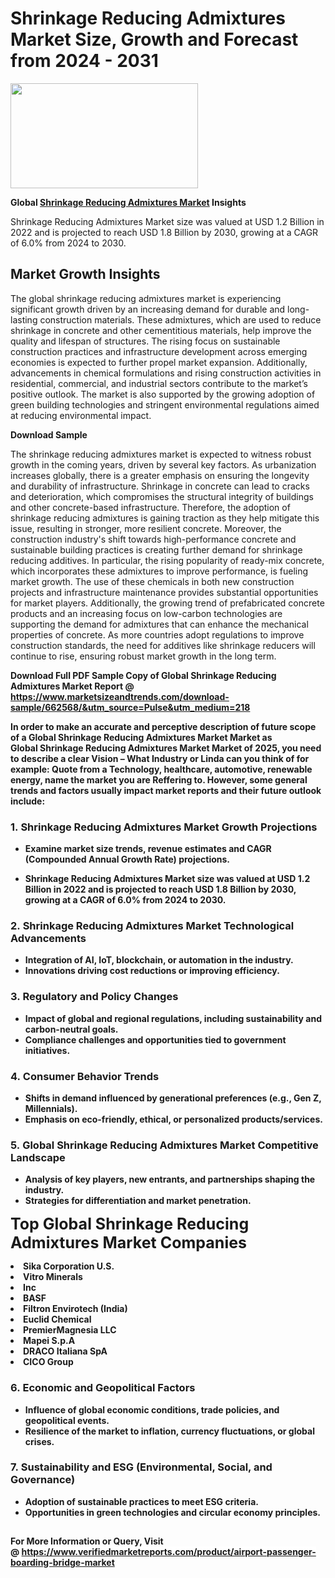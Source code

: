 <H1>Shrinkage Reducing Admixtures Market Size, Growth and Forecast from 2024 - 2031</H1><img class="aligncenter size-medium wp-image-584254" src="https://thirdeyenews.in/wp-content/uploads/2024/09/Global-Market-Research-300x168.jpeg" alt="" width="300" height="168" /><p><strong>Global&nbsp;<a href="https://www.marketsizeandtrends.com/download-sample/662568/&amp;utm_source=Pulse&amp;utm_medium=218">Shrinkage Reducing Admixtures Market</a> Insights</strong></p><p>Shrinkage Reducing Admixtures Market size was valued at USD 1.2 Billion in 2022 and is projected to reach USD 1.8 Billion by 2030, growing at a CAGR of 6.0% from 2024 to 2030.</p><p><h2>Market Growth Insights</h2> <p>The global shrinkage reducing admixtures market is experiencing significant growth driven by an increasing demand for durable and long-lasting construction materials. These admixtures, which are used to reduce shrinkage in concrete and other cementitious materials, help improve the quality and lifespan of structures. The rising focus on sustainable construction practices and infrastructure development across emerging economies is expected to further propel market expansion. Additionally, advancements in chemical formulations and rising construction activities in residential, commercial, and industrial sectors contribute to the market’s positive outlook. The market is also supported by the growing adoption of green building technologies and stringent environmental regulations aimed at reducing environmental impact.</p> <p><strong>Download Sample</strong></p> <p>The shrinkage reducing admixtures market is expected to witness robust growth in the coming years, driven by several key factors. As urbanization increases globally, there is a greater emphasis on ensuring the longevity and durability of infrastructure. Shrinkage in concrete can lead to cracks and deterioration, which compromises the structural integrity of buildings and other concrete-based infrastructure. Therefore, the adoption of shrinkage reducing admixtures is gaining traction as they help mitigate this issue, resulting in stronger, more resilient concrete. Moreover, the construction industry's shift towards high-performance concrete and sustainable building practices is creating further demand for shrinkage reducing additives. In particular, the rising popularity of ready-mix concrete, which incorporates these admixtures to improve performance, is fueling market growth. The use of these chemicals in both new construction projects and infrastructure maintenance provides substantial opportunities for market players. Additionally, the growing trend of prefabricated concrete products and an increasing focus on low-carbon technologies are supporting the demand for admixtures that can enhance the mechanical properties of concrete. As more countries adopt regulations to improve construction standards, the need for additives like shrinkage reducers will continue to rise, ensuring robust market growth in the long term.</p> <p><strong></p><p><span class=""><strong>Download Full PDF Sample Copy of Global Shrinkage Reducing Admixtures Market Report</strong> @ <a href="https://www.marketsizeandtrends.com/download-sample/662568/&amp;utm_source=Pulse&amp;utm_medium=218" target="_blank">https://www.marketsizeandtrends.com/download-sample/662568/&amp;utm_source=Pulse&amp;utm_medium=218</a></span></p><p>In order to make an accurate and perceptive description of future scope of a Global&nbsp;Shrinkage Reducing Admixtures Market Market as Global&nbsp;Shrinkage Reducing Admixtures Market Market of 2025, you need to describe a clear Vision &ndash; What Industry or Linda can you think of for example: Quote from a Technology, healthcare, automotive, renewable energy, name the market you are Reffering to. However, some general trends and factors usually impact market reports and their future outlook include:</p><h3>1.&nbsp;<strong>Shrinkage Reducing Admixtures Market Growth Projections</strong></h3><ul><li>Examine market size trends, revenue estimates and CAGR (Compounded Annual Growth Rate) projections.</li><li><p>Shrinkage Reducing Admixtures Market size was valued at USD 1.2 Billion in 2022 and is projected to reach USD 1.8 Billion by 2030, growing at a CAGR of 6.0% from 2024 to 2030.</p></li></ul><h3>2.&nbsp;<strong>Shrinkage Reducing Admixtures Market Technological Advancements</strong></h3><ul><li>Integration of AI, IoT, blockchain, or automation in the industry.</li><li>Innovations driving cost reductions or improving efficiency.</li></ul><h3>3.&nbsp;<strong>Regulatory and Policy Changes</strong></h3><ul><li>Impact of global and regional regulations, including sustainability and carbon-neutral goals.</li><li>Compliance challenges and opportunities tied to government initiatives.</li></ul><h3>4.&nbsp;<strong>Consumer Behavior Trends</strong></h3><ul><li>Shifts in demand influenced by generational preferences (e.g., Gen Z, Millennials).</li><li>Emphasis on eco-friendly, ethical, or personalized products/services.</li></ul><h3>5.&nbsp;<strong>Global Shrinkage Reducing Admixtures Market Competitive Landscape</strong></h3><ul><li>Analysis of key players, new entrants, and partnerships shaping the industry.</li><li>Strategies for differentiation and market penetration.</li></ul><p data-pm-slice="1 1 []"><span style="color: inherit; font-family: inherit; font-size: 25px;">Top Global Shrinkage Reducing Admixtures Market Companies</span></p><div class="" data-test-id=""><p><li>Sika Corporation U.S.</li><li> Vitro Minerals</li><li> Inc</li><li> BASF</li><li> Filtron Envirotech (India)</li><li> Euclid Chemical</li><li> PremierMagnesia LLC</li><li> Mapei S.p.A</li><li> DRACO Italiana SpA</li><li> CICO Group</li></p></div><h3>6.&nbsp;<strong>Economic and Geopolitical Factors</strong></h3><ul><li>Influence of global economic conditions, trade policies, and geopolitical events.</li><li>Resilience of the market to inflation, currency fluctuations, or global crises.</li></ul><h3>7.&nbsp;<strong>Sustainability and ESG (Environmental, Social, and Governance)</strong></h3><ul><li>Adoption of sustainable practices to meet ESG criteria.</li><li>Opportunities in green technologies and circular economy principles.</li></ul><h2><strong style="font-size: 14px;">For More Information or Query, Visit @&nbsp;</strong><a style="background-color: #ffffff; font-size: 14px;" href="https://www.marketsizeandtrends.com/report/shrinkage-reducing-admixtures-market/" target="_blank">https://www.verifiedmarketreports.com/product/airport-passenger-boarding-bridge-market</a></h2>
